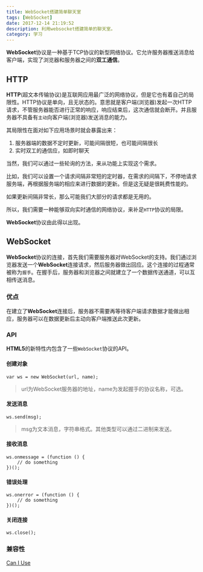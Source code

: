 ```yaml
---
title: WebSocket搭建简单聊天室
tags: [WebSocket]
date: 2017-12-14 21:19:52
description: 利用websocket搭建简单的聊天室。
category: 学习
---
```


**WebSocket**协议是一种基于TCP协议的新型网络协议。它允许服务器推送消息给客户端，实现了浏览器和服务器之间的**双工通信**。
<!-- more -->

## HTTP

**HTTP**(超文本传输协议)是互联网应用最广泛的网络协议，但是它也有着自己的局限性。HTTP协议是单向，且无状态的。意思就是客户端(浏览器)发起一次HTTP请求，不管服务器能否进行正常的响应，响应结束后，这次通信就会断开。并且服务器不具备有`主动`向客户端(浏览器)发送消息的能力。

其局限性在面对如下应用场景时就会暴露出来：

1. 服务器端的数据不定时更新，可能间隔很短，也可能间隔很长
2. 实时双工的通信应，如即时聊天

当然，我们可以通过一些轮询的方法，来从功能上实现这个需求。

比如，我们可以设置一个请求间隔非常短的定时器，在需求的间隔下，不停地请求服务端，再根据服务端的相应来进行数据的更新。但是这无疑是很耗费性能的。

如果更新间隔非常长，那么可能我们大部分的请求都是无用的。

所以，我们需要一种能够双向实时通信的网络协议，来补足`HTTP`协议的局限。

**WebSocket**协议由此得以出现。

## WebSocket

**WebSocket**协议的连接，首先我们需要服务器对WebSocket的支持。我们通过浏览器发送一个**WebSocket**连接请求，然后服务器做出回应。这个连接的过程通常被称为`握手`。在握手后，服务器和浏览器之间就建立了一个数据传送通道，可以互相传送消息。

### 优点

在建立了**WebSocket**连接后，服务器不需要再等待客户端请求数据才能做出相应，服务器可以在数据更新后主动向客户端推送此次更新。

### API

**HTML5**的新特性内包含了一些`WebSocket`协议的API。

#### 创建对象

```
var ws = new WebSocket(url, name);
```

> url为WebSocket服务器的地址，name为发起握手的协议名称，可选。

#### 发送消息

```
ws.send(msg);
```

> msg为文本消息，字符串格式。其他类型可以通过二进制来发送。

#### 接收消息

```
ws.onmessage = (function () {
    // do something
})();
```

#### 错误处理

```
ws.onerror = (function () {
    // do something
})();
```

#### 关闭连接

```
ws.close();
```

### 兼容性

[Can I Use](https://caniuse.com/#search=websocket)

